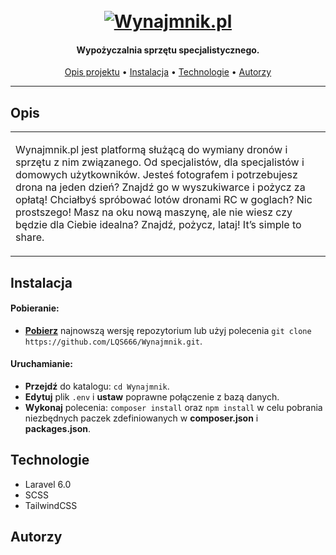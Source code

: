 <h1 align="center">
  <br>
  <a href="https://github.com/LQS666/Wynajmnik/archive/master.zip"><img src="http://pawelturkot.pl/uploads/wynajmnik.png" alt="Wynajmnik.pl"></a>
</h1>

<h4 align="center">Wypożyczalnia sprzętu specjalistycznego.</h4>
      
<p align="center">
  <a href="#opis">Opis projektu</a> •
  <a href="#instalacja">Instalacja</a> •
  <a href="#technologie">Technologie</a> •
  <a href="#autorzy">Autorzy</a>
</p>

---

## Opis

<table>
<tr>
<td>
  
Wynajmnik.pl jest platformą służącą do wymiany dronów i sprzętu z nim związanego. Od specjalistów, dla specjalistów i domowych użytkowników. Jesteś fotografem i potrzebujesz drona na jeden dzień? Znajdź go w wyszukiwarce i pożycz za opłatą! Chciałbyś spróbować lotów dronami RC w goglach? Nic prostszego! Masz na oku nową maszynę, ale nie wiesz czy będzie dla Ciebie idealna? Znajdź, pożycz, lataj! It’s simple to share.

</td>
</tr>
</table>

## Instalacja

#### Pobieranie:
* **[Pobierz](https://github.com/LQS666/Wynajmnik/archive/master.zip)** najnowszą wersję repozytorium lub użyj polecenia `git clone https://github.com/LQS666/Wynajmnik.git`.

#### Uruchamianie:
* **Przejdź** do katalogu: `cd Wynajmnik`.
* **Edytuj** plik `.env` i  **ustaw** poprawne połączenie z bazą danych.
* **Wykonaj** polecenia: `composer install` oraz `npm install` w celu pobrania niezbędnych paczek zdefiniowanych w **composer.json** i **packages.json**.

## Technologie

* Laravel 6.0
* SCSS
* TailwindCSS

## Autorzy
